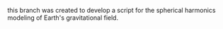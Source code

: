 this branch was created to develop a script for the spherical harmonics modeling of Earth's gravitational field.
